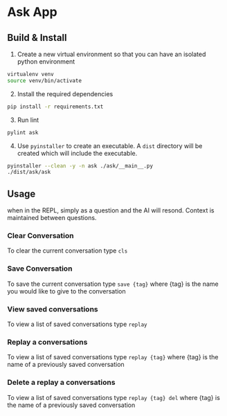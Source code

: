 # Ask App

## Build & Install
1. Create a new virtual environment so that you can have an isolated python environment
```sh
virtualenv venv
source venv/bin/activate
```
2. Install the required dependencies
```sh
pip install -r requirements.txt
```

3. Run lint
```sh
pylint ask
```
4. Use `pyinstaller` to create an executable. A `dist` directory will be created which will include the executable.
```sh
pyinstaller --clean -y -n ask ./ask/__main__.py
./dist/ask/ask
```

## Usage
when in the REPL, simply as a question and the AI will resond. Context is maintained between questions.

### Clear Conversation
To clear the current conversation type `cls`

### Save Conversation
To save the current conversation type `save {tag}` where {tag} is the name you would like to give to the conversation

### View saved conversations
To view a list of saved conversations type `replay`

### Replay a conversations
To view a list of saved conversations type `replay {tag}` where {tag} is the name of a previously saved conversation

### Delete a replay a conversations
To view a list of saved conversations type `replay {tag} del` where {tag} is the name of a previously saved conversation
